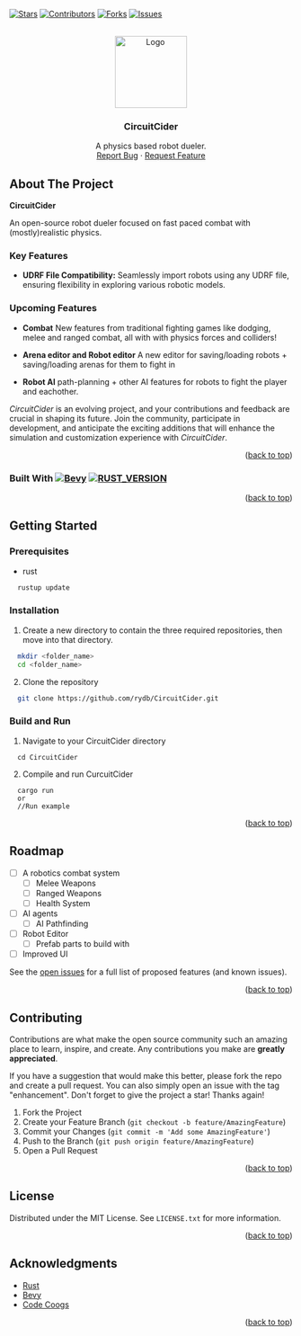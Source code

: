 <a name="readme-top"></a>

[![Stars](https://img.shields.io/github/stars/CircuitCider/CircuitCider?style=for-the-badge)](https://github.com/CircuitCider/CircuitCider/stargazers)
[![Contributors](https://img.shields.io/github/contributors/CircuitCider/CircuitCider?style=for-the-badge&color=bright-green)](https://github.com/CircuitCider/CircuitCider/graphs/contributors)
[![Forks](https://img.shields.io/github/forks/CircuitCider/CircuitCider?style=for-the-badge)](https://github.com/CircuitCider/CircuitCider/network/members)
[![Issues](https://img.shields.io/github/issues/CircuitCider/CircuitCider?style=for-the-badge&color=bright-green)](https://github.com/CircuitCider/CircuitCider/issues)


<!-- PROJECT LOGO -->
<br />
<div align="center">
  <a href="https://github.com/github_username/repo_name">
    <img src="https://thenounproject.com/api/private/icons/1116675/edit/?backgroundShape=SQUARE&backgroundShapeColor=%23000000&backgroundShapeOpacity=0&exportSize=752&flipX=false&flipY=false&foregroundColor=%23999999&foregroundOpacity=1&imageFormat=png&rotation=0" alt="Logo" width="128" height="128">
  </a>

<h3 align="center">CircuitCider</h3>

  <p align="center">
    A physics based robot dueler.
    <br />
    <a href="https://github.com/rydb/CircuitCider/issues">Report Bug</a>
    ·
    <a href="https://github.com/rydb/CircuitCider/issues">Request Feature</a>
  </p>
</div>




<!-- ABOUT THE PROJECT -->
## About The Project

**CircuitCider** 

An open-source robot dueler focused on fast paced combat with (mostly)realistic physics.


### Key Features
- **UDRF File Compatibility:** Seamlessly import robots using any UDRF file, ensuring flexibility in exploring various robotic models.

### Upcoming Features


- **Combat** New features from traditional fighting games like dodging, melee and ranged combat, all with with physics forces and colliders!

- **Arena editor and Robot editor** A new editor for saving/loading robots + saving/loading arenas for them to fight in

- **Robot AI** path-planning + other AI features for robots to fight the player and eachother.


*CircuitCider* is an evolving project, and your contributions and feedback are crucial in shaping its future. Join the community, participate in development, and anticipate the exciting additions that will enhance the simulation and customization experience with *CircuitCider*.

<p align="right">(<a href="#readme-top">back to top</a>)</p>



### Built With [![Bevy][Bevy]][Bevy-URL] [![RUST_VERSION][Rust-Version]][Rust-URL]


<p align="right">(<a href="#readme-top">back to top</a>)</p>



<!-- GETTING STARTED -->
## Getting Started

### Prerequisites
* rust
```sh
  rustup update
```

### Installation

1. Create a new directory to contain the three required repositories, then move into that directory.
  ```sh
    mkdir <folder_name>
    cd <folder_name>
  ```
2. Clone the repository
 ```sh
   git clone https://github.com/rydb/CircuitCider.git
 ```

### Build and Run

1. Navigate to your CircuitCider directory
```
  cd CircuitCider
```
2. Compile and run CurcuitCider
```
  cargo run
  or
  //Run example
```
<p align="right">(<a href="#readme-top">back to top</a>)</p>

<!-- ROADMAP -->
## Roadmap

- [ ] A robotics combat system
  - [ ] Melee Weapons
  - [ ] Ranged Weapons
  - [ ] Health System 
- [ ] AI agents
  - [ ] AI Pathfinding
- [ ] Robot Editor
    - [ ] Prefab parts to build with
- [ ] Improved UI

See the [open issues](https://github.com/rydb/CircuitCider/issues) for a full list of proposed features (and known issues).

<p align="right">(<a href="#readme-top">back to top</a>)</p>



<!-- CONTRIBUTING -->
## Contributing

Contributions are what make the open source community such an amazing place to learn, inspire, and create. Any contributions you make are **greatly appreciated**.

If you have a suggestion that would make this better, please fork the repo and create a pull request. You can also simply open an issue with the tag "enhancement".
Don't forget to give the project a star! Thanks again!

1. Fork the Project
2. Create your Feature Branch (`git checkout -b feature/AmazingFeature`)
3. Commit your Changes (`git commit -m 'Add some AmazingFeature'`)
4. Push to the Branch (`git push origin feature/AmazingFeature`)
5. Open a Pull Request

<p align="right">(<a href="#readme-top">back to top</a>)</p>



<!-- LICENSE -->
## License

Distributed under the MIT License. See `LICENSE.txt` for more information.

<p align="right">(<a href="#readme-top">back to top</a>)</p>


<!-- ACKNOWLEDGMENTS -->
## Acknowledgments
* [Rust](https://www.rust-lang.org/)
* [Bevy](https://bevyengine.org/)
* [Code Coogs](https://www.codecoogs.com/)

<p align="right">(<a href="#readme-top">back to top</a>)</p>



<!-- MARKDOWN LINKS & IMAGES -->
<!-- https://www.markdownguide.org/basic-syntax/#reference-style-links -->
[contributors-shield]: https://img.shields.io/github/contributors/rydb/CircuitCider.svg?style=for-the-badge
[contributors-url]: https://github.com/rydb/CircuitCider/graphs/contributors
[forks-shield]: https://img.shields.io/github/forks/rydb/CircuitCider.svg?style=for-the-badge
[forks-url]: https://github.com/rydb/CircuitCider/network/members
[stars-shield]: https://img.shields.io/github/stars/rydb/CircuitCider.svg?style=for-the-badge
[stars-url]: https://github.com/rydb/CircuitCider/stargazers
[issues-shield]: https://img.shields.io/github/issues/rydb/CircuitCider.svg?style=for-the-badge
[issues-url]: https://github.com/rydb/CircuitCider/issues
[JQuery.com]: https://img.shields.io/badge/jQuery-0769AD?style=for-the-badge&logo=jquery&logoColor=white
[JQuery-url]: https://jquery.com 
[Rust-Version]: https://img.shields.io/badge/Rust-1.7.2-blue?logo=rust&style=for-the-badge
[Rust-URL]: https://www.rust-lang.org/
[Bevy]: https://img.shields.io/badge/Bevy-0.12-blue?logo=bevy&style=for-the-badge
[Bevy-URL]: https://bevyengine.org/
